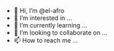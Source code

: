 - 👋 Hi, I’m @el-afro
- 👀 I’m interested in ...
- 🌱 I’m currently learning ...
- 💞️ I’m looking to collaborate on ...
- 📫 How to reach me ...

<!---
el-afro/el-afro is a ✨ special ✨ repository because its `README.md` (this file) appears on your GitHub profile.
You can click the Preview link to take a look at your changes.
--->
